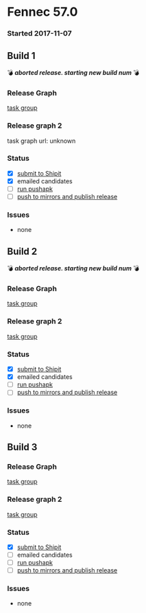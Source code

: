 # Fennec 57.0

### Started 2017-11-07

## Build 1
:bomb: _**aborted release. starting new build num**_ :bomb:


### Release Graph
[task group](https://tools.taskcluster.net/push-inspector/#/d343GBDQQAqxpax-zFd1CA)

### Release graph 2
task graph url: unknown

### Status
- [x] [submit to Shipit](https://wiki.mozilla.org/Release:Release_Automation_on_Mercurial:Starting_a_Release#Submit_to_Ship_It)
- [x] emailed candidates
- [ ] [run pushapk](https://github.com/mozilla/releasewarrior/blob/master/how-tos/relpro.md#2-push-to-google-play-store)
- [ ] [push to mirrors and publish release](https://github.com/mozilla/releasewarrior/blob/master/how-tos/relpro.md#3-push-to-releases-dir-mirrors)

### Issues
- none

## Build 2
:bomb: _**aborted release. starting new build num**_ :bomb:


### Release Graph
[task group](https://tools.taskcluster.net/push-inspector/#/BYWW8iI0SZmqK4aoxe_BDw)

### Release graph 2
[task group](https://tools.taskcluster.net/push-inspector/#/fxGv7RM5Si-_PGb17TxRKA)

### Status
- [x] [submit to Shipit](https://wiki.mozilla.org/Release:Release_Automation_on_Mercurial:Starting_a_Release#Submit_to_Ship_It)
- [x] emailed candidates
- [ ] [run pushapk](https://github.com/mozilla/releasewarrior/blob/master/how-tos/relpro.md#2-push-to-google-play-store)
- [ ] [push to mirrors and publish release](https://github.com/mozilla/releasewarrior/blob/master/how-tos/relpro.md#3-push-to-releases-dir-mirrors)

### Issues
- none

## Build 3


### Release Graph
[task group](https://tools.taskcluster.net/push-inspector/#/c_1ed3y2Tfiyl-zWCq8XQg)

### Release graph 2
[task group](https://tools.taskcluster.net/push-inspector/#/dcN3UtdNQpWxoi5qz5p17Q)

### Status
- [x] [submit to Shipit](https://wiki.mozilla.org/Release:Release_Automation_on_Mercurial:Starting_a_Release#Submit_to_Ship_It)
- [ ] emailed candidates
- [ ] [run pushapk](https://github.com/mozilla/releasewarrior/blob/master/how-tos/relpro.md#2-push-to-google-play-store)
- [ ] [push to mirrors and publish release](https://github.com/mozilla/releasewarrior/blob/master/how-tos/relpro.md#3-push-to-releases-dir-mirrors)

### Issues
- none

